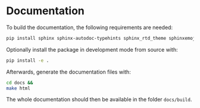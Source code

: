 # Documentation

To build the documentation, the following requirements are needed:

```bash
pip install sphinx sphinx-autodoc-typehints sphinx_rtd_theme sphinxemoji
```

Optionally install the package in development mode from source with:

```bash
pip install -e .
```

Afterwards, generate the documentation files with:

```bash
cd docs &&
make html
```

The whole documentation should then be available in the folder `docs/build`.
